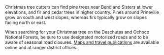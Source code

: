 Christmas tree cutters can find pine trees near Bend and Sisters at lower elevations, and fir and cedar trees in higher country. Pines around Prineville grow on south and west slopes, whereas firs typically grow on slopes facing north or east.

When searching for your Christmas tree on the Deschutes and Ochoco National Forests, be sure to use designated motorized roads and to be aware of seasonal road closures. [Maps and travel publications](https://www.fs.usda.gov/main/deschutes/maps-pubs "Deschutes maps and publications") are available online and at ranger district offices.
